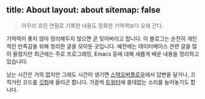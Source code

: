 title: About
layout: about
sitemap: false
---
<blockquote class="blockquote-reverse">아무리 흐린 연필로 기록한 내용도
정확한 기억력보다 오래 간다.</blockquote>

기억력이 좋지 않아 정리해두지 않으면 곧 잊어버리고 맙니다. 이 블로그는 순전히 개인적인 만족감을 위해 정리한 글을 모아둔 곳입니다. 예전에는 데이터베이스 관련 글을 많이 올렸지만 최근에는 주로 프로그래밍, Emacs 등에 대해 새롭게 배운 내용을 정리하고 있습니다.

남는 시간은 거의 없지만 그래도 시간이 생기면 [스택오버플로우](https://stackoverflow.com/users/1513384/ntalbs)에서 답변을 달거나, 끄적거린 코드를 [깃헙](https://github.com/ntalbs)에 올리곤 합니다. 가끔씩 [트위터](https://twitter.com/ntalbs)에 쓸데없는 소리를 늘어놓기도 합니다.

